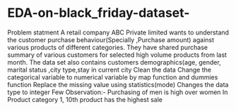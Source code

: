 # EDA-on-black_friday-dataset-
Problem statment A retail company ABC Private limited wants to understand the customer purchase behaviour(Specially ,Purchase amount) against various products of different categories. They have shared purchase summary of various customers for selected high volume products from last month. The data set also contains customers demographics(age, gender, marital status ,city type,stay in current city                          Clean the data  Change the categorical variable to numerical variable  by map function and dummies function Replace the missing value using statistics(mode) Changes the data type to integer  Few Observation:- Purchasing of men is high over women In Product category 1, 10th product has the highest sale 
